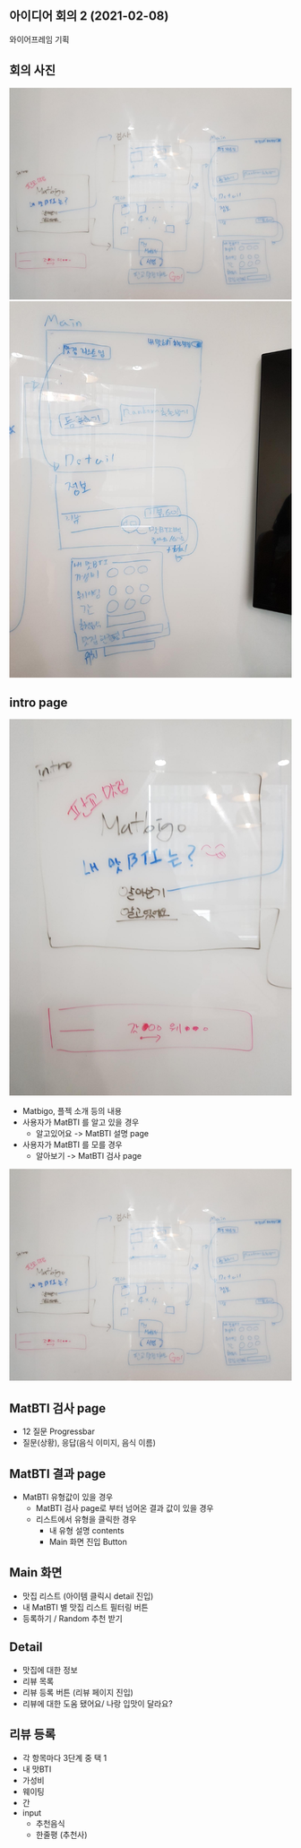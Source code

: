 ## 아이디어 회의 2 (2021-02-08)
와이어프레임 기획

## 회의 사진
![회의 사진2](./ideaImg/idea3_1.png)
![회의 사진_main_detail](./ideaImg/idea3_main_detail.png)

## intro page
![회의 사진_intro](./ideaImg/idea3_intro.png)
* Matbigo, 플젝 소개 등의 내용
* 사용자가 MatBTI 를 알고 있을 경우
  * 알고있어요 -> MatBTI 설명 page
* 사용자가 MatBTI 를 모를 경우
  * 알아보기 -> MatBTI 검사 page
  
![회의 사진2](./ideaImg/idea3_1.png)
## MatBTI 검사 page
* 12 질문 Progressbar
* 질문(상황), 응답(음식 이미지, 음식 이름)
  
## MatBTI 결과 page
* MatBTI 유형값이 있을 경우
  * MatBTI 검사 page로 부터 넘어온 결과 값이 있을 경우
  * 리스트에서 유형을 클릭한 경우
    * 내 유형 설명 contents
    * Main 화면 진입 Button

## Main 화면
* 맛집 리스트 (아이템 클릭시 detail 진입)
* 내 MatBTI 별 맛집 리스트 필터링 버튼
* 등록하기 / Random 추천 받기 

## Detail 
* 맛집에 대한 정보
* 리뷰 목록
* 리뷰 등록 버튼 (리뷰 페이지 진입)
* 리뷰에 대한 도움 됐어요/ 나랑 입맛이 달라요?

## 리뷰 등록 
* 각 항목마다 3단계 중 택 1
* 내 맛BTI
* 가성비
* 웨이팅
* 간
* input
  * 추천음식
  * 한줄평 (추천사)